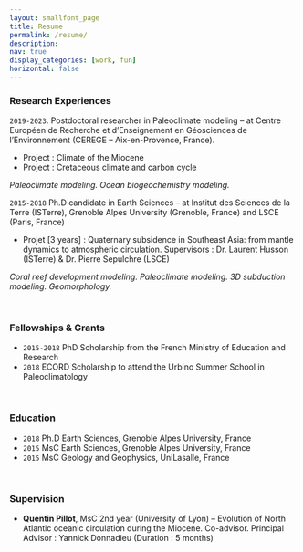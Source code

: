```yaml
---
layout: smallfont_page
title: Resume
permalink: /resume/
description: 
nav: true
display_categories: [work, fun]
horizontal: false
---
```



### Research Experiences

`2019-2023`. Postdoctoral researcher in Paleoclimate modeling – at Centre Européen de Recherche et d’Enseignement en Géosciences de l’Environnement (CEREGE – Aix-en-Provence, France).

- Project : Climate of the Miocene
- Project : Cretaceous climate and carbon cycle

_Paleoclimate modeling. Ocean biogeochemistry modeling._

`2015-2018`  Ph.D candidate in Earth Sciences – at Institut des Sciences de la Terre (ISTerre), Grenoble Alpes University (Grenoble, France) and LSCE (Paris, France)

- Projet [3 years] : Quaternary subsidence in Southeast Asia: from mantle dynamics to atmospheric circulation. Supervisors : Dr. Laurent Husson (ISTerre) & Dr. Pierre Sepulchre (LSCE)

_Coral reef development modeling. Paleoclimate modeling. 3D subduction modeling. Geomorphology._

<p>&nbsp;</p>

### Fellowships & Grants

- `2015-2018` PhD Scholarship from the French Ministry of Education and Research
- `2018` ECORD Scholarship to attend the Urbino Summer School in Paleoclimatology

<p>&nbsp;</p>

### Education

- `2018` Ph.D Earth Sciences, Grenoble Alpes University, France
- `2015` MsC Earth Sciences, Grenoble Alpes University, France
- `2015` MsC Geology and Geophysics, UniLasalle, France

<p>&nbsp;</p>

### Supervision

- __Quentin Pillot__, MsC 2nd year (University of Lyon) – Evolution of North Atlantic oceanic circulation during the Miocene. Co-advisor. Principal Advisor : Yannick Donnadieu (Duration : 5 months) 
